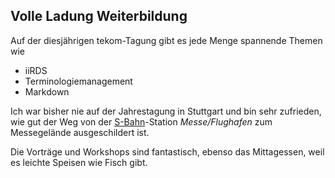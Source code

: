 ## Volle Ladung Weiterbildung
Auf der diesjährigen tekom-Tagung gibt es jede Menge spannende Themen wie

* iiRDS
* Terminologiemanagement
* Markdown

Ich war bisher nie auf der Jahrestagung in Stuttgart und bin sehr zufrieden, wie gut der Weg von der [S-Bahn](http://www.vvs.de/)-Station *Messe/Flughafen*  zum Messegelände ausgeschildert ist.

Die Vorträge und Workshops sind fantastisch, ebenso das Mittagessen, weil es leichte Speisen wie Fisch gibt.
